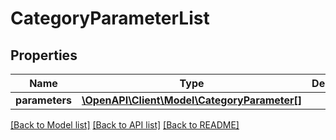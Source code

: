 # CategoryParameterList

## Properties
Name | Type | Description | Notes
------------ | ------------- | ------------- | -------------
**parameters** | [**\OpenAPI\Client\Model\CategoryParameter[]**](CategoryParameter.md) |  | [optional] 

[[Back to Model list]](../README.md#documentation-for-models) [[Back to API list]](../README.md#documentation-for-api-endpoints) [[Back to README]](../README.md)


